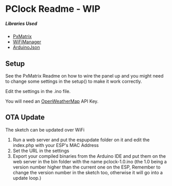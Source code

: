 # PClock Readme - WIP

##### Libraries Used
* [PxMatrix](https://github.com/2dom/PxMatrix)
* [WiFiManager](https://github.com/tzapu/WiFiManager)
* [ArduinoJson](https://arduinojson.org/)

## Setup

See the PxMatrix Readme on how to wire the panel up and you might need to change some settings in the setup() to make it work correctly.

Edit the settings in the .ino file.

You will need an [OpenWeatherMap](https://openweathermap.org) API Key.

## OTA Update

The sketch can be updated over WiFi

1. Run a web server and put the espupdate folder on it and edit the index.php with your ESP's MAC Address
2. Set the URL in the settings
3. Export your compiled binaries from the Arduino IDE and put them on the web server in the bin folder with the name pclock-1.0.ino (the 1.0 being a version number higher than the current one on the ESP, Remember to change the version number in the sketch too, otherwise it will go into a update loop.)